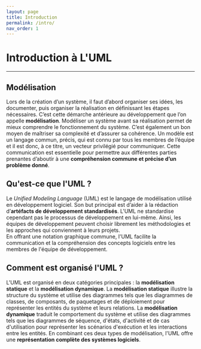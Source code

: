 ```yaml
---
layout: page
title: Introduction
permalink: /intro/
nav_order: 1
---
```


# Introduction à L'UML
_____
## Modélisation
Lors de la création d’un système, il faut d’abord organiser ses idées, les documenter, puis organiser la réalisation en définissant les étapes nécessaires. C’est cette démarche antérieure au développement que l’on appelle **modélisation**.
Modéliser un système avant sa réalisation permet de mieux comprendre le fonctionnement du système. C’est également un bon moyen de maîtriser sa complexité et d’assurer sa cohérence. Un modèle est un langage commun, précis, qui est connu par tous les membres de l’équipe et il est donc, à ce titre, un vecteur privilégié pour communiquer. Cette communication est essentielle pour permettre aux différentes parties prenantes d’aboutir à une **compréhension commune et précise d’un problème donné**.

## Qu'est-ce que l'UML ?
Le *Unified Modeling Language* (UML) est le langage de modélisation utilisé en développement logiciel. Son but principal est d’aider à la rédaction d’**artéfacts de développement standardisés**. L'UML ne standardise cependant pas le processus de développement en lui-même. Ainsi, les équipes de développement peuvent choisir librement les méthodologies et les approches qui conviennent à leurs projets.    
En offrant une notation graphique commune, l'UML facilite la communication et la compréhension des concepts logiciels entre les membres de l'équipe de développement.

## Comment est organisé l'UML ?
L'UML est organisé en deux catégories principales : la **modélisation statique** et la **modélisation dynamique**.
La **modélisation statique** illustre la structure du système et utilise des diagrammes tels que les diagrammes de classes, de composants, de paquetages et de déploiement pour représenter les entités du système et leurs relations. La **modélisation dynamique** traduit le comportement du système et utilise des diagrammes tels que les diagrammes de séquence, d'états, d'activité et de cas d'utilisation pour représenter les scénarios d'exécution et les interactions entre les entités. En combinant ces deux types de modélisation, l'UML offre une **représentation complète des systèmes logiciels**.